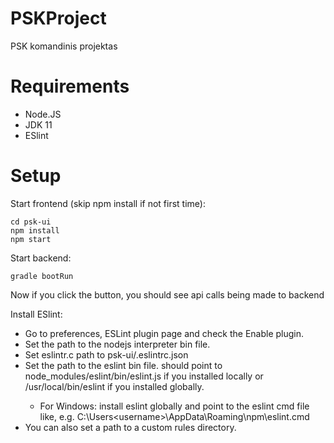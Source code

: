 # PSKProject
PSK komandinis projektas

# Requirements
  - Node.JS
  - JDK 11
  - ESlint
  
# Setup
Start frontend (skip npm install if not first time):
```
cd psk-ui
npm install
npm start
```

Start backend: 
```
gradle bootRun
```

Now if you click the button, you should see api calls being made to backend

Install ESlint:
- Go to preferences, ESLint plugin page and check the Enable plugin.
- Set the path to the nodejs interpreter bin file.
- Set eslintr.c path to psk-ui/.eslintrc.json
- Set the path to the eslint bin file. should point to <project path>node_modules/eslint/bin/eslint.js if you installed locally or /usr/local/bin/eslint if you installed globally.
    - For Windows: install eslint globally and point to the eslint cmd file like, e.g. C:\Users\<username>\AppData\Roaming\npm\eslint.cmd
- You can also set a path to a custom rules directory.


